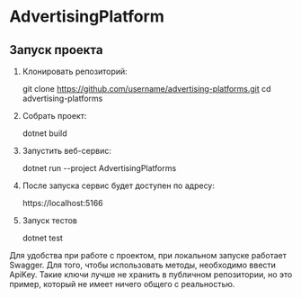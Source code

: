 # AdvertisingPlatform

## Запуск проекта

1. Клонировать репозиторий:

   git clone https://github.com/username/advertising-platforms.git
   cd advertising-platforms

2. Собрать проект:

   dotnet build
   
3. Запустить веб-сервис:

   dotnet run --project AdvertisingPlatforms

4. После запуска сервис будет доступен по адресу:

   https://localhost:5166

5. Запуск тестов

   dotnet test

Для удобства при работе с проектом, при локальном запуске работает Swagger. Для того, чтобы использовать методы, необходимо ввести ApiKey. Такие ключи лучше не хранить в публичном репозитории, но это пример, который не имеет ничего общего с реальностью.

